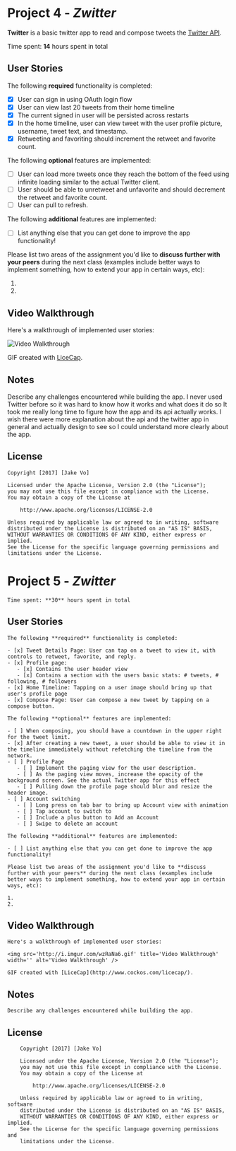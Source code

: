 # Project 4 - *Zwitter*

**Twitter** is a basic twitter app to read and compose tweets the [Twitter API](https://apps.twitter.com/).

Time spent: **14** hours spent in total

## User Stories

The following **required** functionality is completed:

- [x] User can sign in using OAuth login flow
- [x] User can view last 20 tweets from their home timeline
- [x] The current signed in user will be persisted across restarts
- [x] In the home timeline, user can view tweet with the user profile picture, username, tweet text, and timestamp.
- [x] Retweeting and favoriting should increment the retweet and favorite count.

The following **optional** features are implemented:

- [ ] User can load more tweets once they reach the bottom of the feed using infinite loading similar to the actual Twitter client.
- [ ] User should be able to unretweet and unfavorite and should decrement the retweet and favorite count.
- [ ] User can pull to refresh.

The following **additional** features are implemented:

- [ ] List anything else that you can get done to improve the app functionality!

Please list two areas of the assignment you'd like to **discuss further with your peers** during the next class (examples include better ways to implement something, how to extend your app in certain ways, etc):

1.
2.

## Video Walkthrough

Here's a walkthrough of implemented user stories:

<img src='http://i.imgur.com/1xijxUz.gif' title='Video Walkthrough' width='' alt='Video Walkthrough' />

GIF created with [LiceCap](http://www.cockos.com/licecap/).

## Notes

Describe any challenges encountered while building the app.
 I never used Twitter before so it was hard to know how it works and what does it do so It took me really long time to figure how the app and its api actually works. I wish there were more explanation about the api and the twitter app in general and actually design to see so I could understand more clearly about the app.

## License

    Copyright [2017] [Jake Vo]

    Licensed under the Apache License, Version 2.0 (the "License");
    you may not use this file except in compliance with the License.
    You may obtain a copy of the License at

        http://www.apache.org/licenses/LICENSE-2.0

    Unless required by applicable law or agreed to in writing, software
    distributed under the License is distributed on an "AS IS" BASIS,
    WITHOUT WARRANTIES OR CONDITIONS OF ANY KIND, either express or implied.
    See the License for the specific language governing permissions and
    limitations under the License.

# Project 5 - *Zwitter* 

    Time spent: **30** hours spent in total

## User Stories

    The following **required** functionality is completed:

    - [x] Tweet Details Page: User can tap on a tweet to view it, with controls to retweet, favorite, and reply.
    - [x] Profile page:
       - [x] Contains the user header view
       - [x] Contains a section with the users basic stats: # tweets, # following, # followers
    - [x] Home Timeline: Tapping on a user image should bring up that user's profile page
    - [x] Compose Page: User can compose a new tweet by tapping on a compose button.

    The following **optional** features are implemented:

    - [ ] When composing, you should have a countdown in the upper right for the tweet limit.
    - [x] After creating a new tweet, a user should be able to view it in the timeline immediately without refetching the timeline from the network.
    - [ ] Profile Page
       - [ ] Implement the paging view for the user description.
       - [ ] As the paging view moves, increase the opacity of the background screen. See the actual Twitter app for this effect
       - [ ] Pulling down the profile page should blur and resize the header image.
    - [ ] Account switching
       - [ ] Long press on tab bar to bring up Account view with animation
       - [ ] Tap account to switch to
       - [ ] Include a plus button to Add an Account
       - [ ] Swipe to delete an account

    The following **additional** features are implemented:

    - [ ] List anything else that you can get done to improve the app functionality!

    Please list two areas of the assignment you'd like to **discuss further with your peers** during the next class (examples include better ways to implement something, how to extend your app in certain ways, etc):

    1. 
    2.

## Video Walkthrough

    Here's a walkthrough of implemented user stories:

    <img src='http://i.imgur.com/wzRaNa6.gif' title='Video Walkthrough' width='' alt='Video Walkthrough' />

    GIF created with [LiceCap](http://www.cockos.com/licecap/).

## Notes

    Describe any challenges encountered while building the app.

## License

        Copyright [2017] [Jake Vo]

        Licensed under the Apache License, Version 2.0 (the "License");
        you may not use this file except in compliance with the License.
        You may obtain a copy of the License at

            http://www.apache.org/licenses/LICENSE-2.0

        Unless required by applicable law or agreed to in writing, software
        distributed under the License is distributed on an "AS IS" BASIS,
        WITHOUT WARRANTIES OR CONDITIONS OF ANY KIND, either express or implied.
        See the License for the specific language governing permissions and
        limitations under the License.
